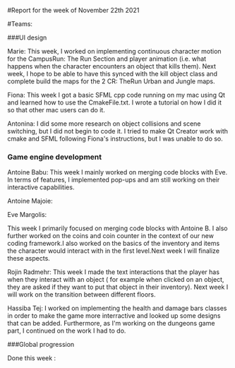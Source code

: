 
#Report for the week of November 22th 2021



#Teams:

###UI design



Marie: This week, I worked on implementing continuous character motion for the CampusRun: The Run Section and player animation (i.e. what happens when the character encounters an object that kills them). Next week, I hope to be able to have this synced with the kill object class and complete build the maps for the 2 CR: TheRun Urban and Jungle maps.


Fiona: This week I got a basic SFML cpp code running on my mac using Qt and learned how to use the CmakeFile.txt. I wrote a tutorial on how I did it so that other mac users can do it.



Antonina: I did some more research on object collisions and scene switching, but I did not begin to code it. I tried to make Qt Creator work with cmake and SFML following Fiona's instructions, but I was unable to do so. 


### Game engine development


Antoine Babu: This week I mainly worked on merging code blocks with Eve. In terms of features, I implemented pop-ups and am still working on their interactive capabilities.



Antoine Majoie:



Eve Margolis:


This week I primarily focused on merging code blocks with Antoine B. I also further worked on the coins and coin counter in the context of our new coding framework.I also worked on the basics of the inventory and items the character would interact with in the first level.Next week I will finalize these aspects.




Rojin Radmehr:
This week I made the text interactions that the player has when they interact with an object ( for example when clicked on an object, they are asked if they want to put that object in their inventory). Next week I will work on the transition between different floors.



Hassiba Tej: I worked on implementing the health and damage bars classes in order to make the game more interractive and looked up some designs that can be added. Furthermore, as I'm working on the dungeons game part, I continued on the work I had to do.



###Global progression



Done this week :
